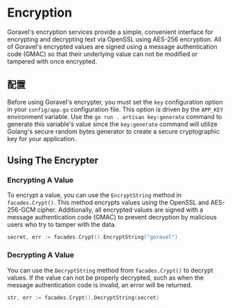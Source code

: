 # Encryption

Goravel's encryption services provide a simple, convenient interface for encrypting and decrypting text via OpenSSL
using AES-256 encryption. All of Goravel's encrypted values are signed using a message authentication code (GMAC) so
that their underlying value can not be modified or tampered with once encrypted.

## 配置

Before using Goravel's encrypter, you must set the `key` configuration option in your `config/app.go` configuration
file. This option is driven by the `APP_KEY` environment variable. Use the `go run . artisan key:generate` command to
generate this variable's value since the `key:generate` command will utilize Golang's secure random bytes generator to
create a secure cryptographic key for your application.

## Using The Encrypter

### Encrypting A Value

To encrypt a value, you can use the `EncryptString` method in `facades.Crypt()`. This method encrypts values using the
OpenSSL and AES-256-GCM cipher. Additionally, all encrypted values are signed with a message authentication code (GMAC)
to prevent decryption by malicious users who try to tamper with the data.

```go
secret, err := facades.Crypt().EncryptString("goravel")
```

### Decrypting A Value

You can use the `DecryptString` method from `facades.Crypt()` to decrypt values. If the value can not be properly
decrypted, such as when the message authentication code is invalid, an error will be returned.

```go
str, err := facades.Crypt().DecryptString(secret)
```

